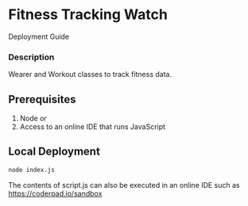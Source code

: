 # Fitness Tracking Watch
Deployment Guide

### Description
Wearer and Workout classes to track fitness data.

## Prerequisites
1. Node or
1. Access to an online IDE that runs JavaScript

## Local Deployment
```bash
node index.js
```
The contents of script.js can also be executed in an online IDE such as https://coderpad.io/sandbox
